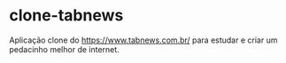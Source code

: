 # clone-tabnews

Aplicação clone do https://www.tabnews.com.br/ para estudar e criar um pedacinho melhor de internet.
